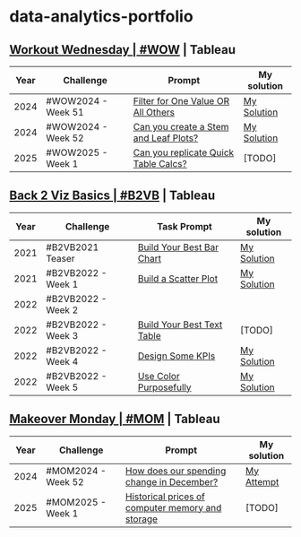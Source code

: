 # data-analytics-portfolio

## [Workout Wednesday | #WOW](https://workout-wednesday.com/) | Tableau     
Year | Challenge | Prompt | My solution                     
--- | --- | --- | ---                                 
2024 | #WOW2024 - Week 51 | [Filter for One Value OR All Others](https://workout-wednesday.com/2024w51tab/) | [My Solution](https://public.tableau.com/shared/93YXPDWZS?:display_count=n&:origin=viz_share_link)     
2024 | #WOW2024 - Week 52 | [Can you create a Stem and Leaf Plots?](https://workout-wednesday.com/2024w52tab/) | [My Solution](https://public.tableau.com/views/WOW2024-Week52-CreateStemAnd-Leaf-Plot/StemandLeafDashboard?:language=en-US&:sid=&:redirect=auth&:display_count=n&:origin=viz_share_link)
2025 | #WOW2025 - Week 1 | [Can you replicate Quick Table Calcs?](https://workout-wednesday.com/2025w1tab/) | [TODO]
        
## [Back 2 Viz Basics |  #B2VB](https://www.thetableaustudentguide.com/vizbasics) | Tableau              
Year | Challenge | Task Prompt | My solution                     
--- | --- | --- | ---                             
2021 | #B2VB2021 Teaser | [Build Your Best Bar Chart](https://data.world/back2vizbasics/2021teaser-build-your-best-bar-chart)  | [My Solution](https://public.tableau.com/views/B2VB-2021-Teaser/B2VB2021Teaser?:language=en-US&:sid=&:redirect=auth&:display_count=n&:origin=viz_share_link)
2021 | #B2VB2022 - Week 1| [Build a Scatter Plot](https://data.world/back2vizbasics/2020week1-build-a-scatter-plot) | [My Solution](https://public.tableau.com/views/B2VB-2022-Week1/B2VB-2022-Week1?:language=en-US&:sid=&:redirect=auth&:display_count=n&:origin=viz_share_link)                               
2022 | #B2VB2022 - Week 2 |
2022 | #B2VB2022 -  Week 3 | [Build Your Best Text Table](https://data.world/back2vizbasics/2022week-3-build-your-best-text-table) | [TODO]
2022 | #B2VB2022 -  Week 4 |[Design Some KPIs](https://data.world/back2vizbasics/2022week-4-design-some-kpis) | [My Solution](https://public.tableau.com/views/B2VB-2022-Week4-Design-Some-KPIs-Basic/B2VB-2022-Week4-Design-KPIs-Trial?:language=en-US&:sid=&:redirect=auth&:display_count=n&:origin=viz_share_link)
2022 | #B2VB2022 -  Week 5 | [Use Color Purposefully](https://data.world/back2vizbasics/2022week-5-use-color-purposefully) | [My Solution](https://public.tableau.com/views/B2VB-2022-Week5-UseColorsPurposefully/B2VB-2022-Week5?:language=en-US&:sid=&:display_count=n&:origin=viz_share_link)  

## [Makeover Monday | #MOM](https://makeovermonday.co.uk/) | Tableau 
Year | Challenge | Prompt | My solution                     
--- |--- | --- | ---        
2024 | #MOM2024 - Week 52 | [How does our spending change in December?](https://www.bankofengland.co.uk/explainers/how-much-do-we-spend-at-christmas) | [My Attempt](https://public.tableau.com/app/profile/developer6806/viz/christmas_spending_17353298173970/Dashboard-Makeover)
2025 | #MOM2025 - Week 1 | [Historical prices of computer memory and storage](https://ourworldindata.org/grapher/historical-cost-of-computer-memory-and-storage) | [TODO]
